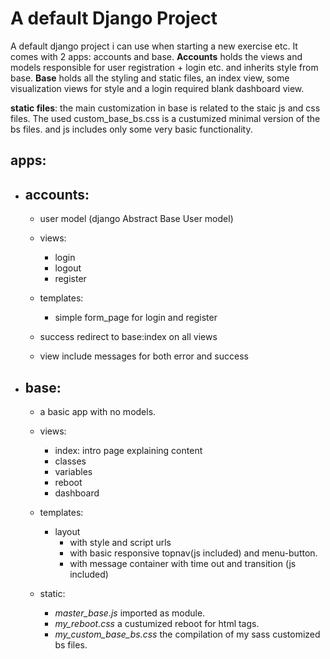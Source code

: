 # A default Django Project

A default django project i can use when starting a new exercise etc.
It comes with 2 apps: accounts and base.
**Accounts** holds the views and models responsible for user registration + login etc. and inherits style from base.
**Base** holds all the styling and static files, an index view,  some visualization views for style and a login required blank dashboard view.

**static files**: the main customization in base is related to the staic js and css files. The used custom_base_bs.css is a custumized minimal version of the bs files. and js includes only some very basic functionality.

## apps:
- ## accounts: 
    - user model (django Abstract Base User model)
    - views:
        - login
        - logout
        - register
    - templates:
        - simple form_page for login and register

    - success redirect to base:index on all views
    - view include messages for both error and success

- ## base:
    - a basic app with no models. 
    - views:
        - index: intro page explaining content
        - classes
        - variables
        - reboot
        - dashboard

    - templates:
        - layout
            - with style and script urls
            - with basic responsive topnav(js included) and menu-button.
            - with message container with time out and transition (js included)
    - static:
        - *master_base.js* imported as module.
        - *my_reboot.css* a custumized reboot for html tags.
        - *my_custom_base_bs.css* the compilation of my sass customized bs files.